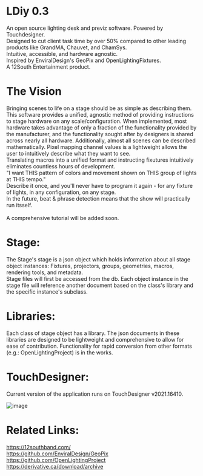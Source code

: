 # LDiy 0.3
An open source lighting desk and previz software. Powered by Touchdesigner.<br>
Designed to cut client task time by over 50% compared to other leading products like GrandMA, Chauvet, and ChamSys. <br>
Intuitive, accessible, and hardware agnostic.<br>
Inspired by EnviralDesign's GeoPix and OpenLightingFixtures.<br>
A 12South Entertainment product.<br>


# The Vision
Bringing scenes to life on a stage should be as simple as describing them. <br>
This software provides a unified, agnostic method of providing instructions to stage hardware on any scale/configuration. When implemented, most hardware takes advantage of only a fraction of the functionality provided by the manufacturer, and the functionality sought after by designers is shared across nearly all hardware. 
Additionally, almost all scenes can be described mathematically. Pixel mapping channel values is a lightweight allows the user to intuitively describe what they want to see. <br>
Translating macros into a unified format and instructing fixutures intuitively eliminates countless hours of development.<br>
"I want THIS pattern of colors and movement shown on THIS group of lights at THIS tempo." <br>
Describe it once, and you'll never have to program it again - for any fixture of lights, in any configuration, on any stage.<br>
In the future, beat & phrase detection means that the show will practically run itsself. <br>
<br>
A comprehensive tutorial will be added soon.<br>

# Stage:
The Stage's stage is a json object which holds information about all stage object instances: Fixtures, projectors, groups, geometries, macros, rendering tools, and metadata.<br>
Stage files will first be accessed from the db. Each object instance in the stage file will reference another document based on the class's library and the specific instance's subclass.<br>

# Libraries:
Each class of stage object has a library. The json documents in these libraries are designed to be lightweight and comprehensive to allow for ease of contribution. Functionality for rapid conversion from other formats (e.g.: OpenLightingProject) is in the works.<br>

# TouchDesigner:
Current version of the application runs on TouchDesigner v2021.16410.<br>


![image](https://github.com/brachburdick/LDiy/assets/107267496/a56dfd0d-c672-4591-9344-4e28410eb480)


# Related Links:
https://12southband.com/<br>
https://github.com/EnviralDesign/GeoPix<br>
https://github.com/OpenLightingProject<br>
https://derivative.ca/download/archive<br>





